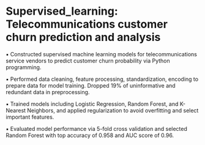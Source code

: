 # Supervised_learning: Telecommunications customer churn prediction and analysis

▪	Constructed supervised machine learning models for telecommunications service vendors to predict customer churn probability via Python programming.

▪	Performed data cleaning, feature processing, standardization, encoding to prepare data for model training. Dropped 19% of uninformative and redundant data in preprocessing.

▪	Trained models including Logistic Regression, Random Forest, and K-Nearest Neighbors, and applied regularization to avoid overfitting and select important features.

▪	Evaluated model performance via 5-fold cross validation and selected Random Forest with top accuracy of 0.958 and AUC score of 0.96.






